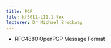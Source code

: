 ```yaml
---
title: PGP
file: kf5011-L11.1.tex
lecturer: Dr Michael Brockway
---
```

* RFC4880 OpenPGP Message Format
